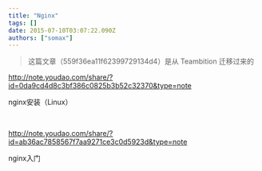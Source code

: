 ```yaml
---
title: "Nginx"
tags: []
date: 2015-07-10T03:07:22.090Z
authors: ["somax"]
---
```


> 这篇文章（559f36ea11f62399729134d4）是从 Teambition 迁移过来的

<p><a href="http://note.youdao.com/share/?id=0da9cd4d8c3bf386c0825b3b52c32370&amp;type=note">http://note.youdao.com/share/?id=0da9cd4d8c3bf386c0825b3b52c32370&amp;type=note</a><br></p><p>nginx安装（Linux）<br></p><p><br></p><p><a href="http://note.youdao.com/share/?id=ab36ac7858567f7aa9271ce3c0d5923d&amp;type=note">http://note.youdao.com/share/?id=ab36ac7858567f7aa9271ce3c0d5923d&amp;type=note</a><br></p><p>nginx入门<br></p>
